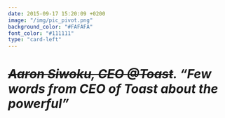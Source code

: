 ```yaml
---
date: 2015-09-17 15:20:09 +0200
image: "/img/pic_pivot.png"
background_color: "#FAFAFA"
font_color: "#111111"
type: "card-left"
---
```

# *~~Aaron Siwoku, CEO @Toast~~. “Few words from CEO of Toast about the powerful”*
